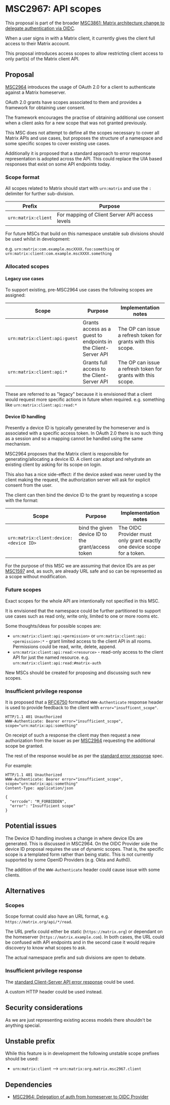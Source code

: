 # MSC2967: API scopes

This proposal is part of the broader [MSC3861: Matrix architecture change to delegate authentication via OIDC](https://github.com/matrix-org/matrix-spec-proposals/pull/2967).

When a user signs in with a Matrix client, it currently gives the client full access to their Matrix account.

This proposal introduces access scopes to allow restricting client access to only part(s) of the Matrix client API.

## Proposal

[MSC2964](https://github.com/matrix-org/matrix-doc/pull/2964) introduces the usage of OAuth 2.0 for a client to authenticate against a Matrix homeserver.

OAuth 2.0 grants have scopes associated to them and provides a framework for obtaining user consent.

The framework encourages the practise of obtaining additional use consent when a client asks for a new scope that was not granted previously.

This MSC does not attempt to define all the scopes necessary to cover all Matrix APIs and use cases, but proposes the structure of a namespace and some specific scopes to cover existing use cases.

Additionally it is proposed that a standard approach to error response representation is adopted across the API. This could replace the UIA based responses that exist on some API endpoints today.

### Scope format

All scopes related to Matrix should start with `urn:matrix` and use the `:` delimiter for further sub-division.

| Prefix | Purpose |
| - | - |
| `urn:matrix:client` | For mapping of Client Server API access levels |

For future MSCs that build on this namespace unstable sub divisions should be used whilst in development:

e.g. `urn:matrix:com.example.mscXXXX.foo:something` or `urn:matrix:client:com.example.mscXXXX.something`

### Allocated scopes

#### Legacy use cases

To support existing, pre-MSC2964 use cases the following scopes are assigned:

| Scope | Purpose | Implementation notes |
| - | - | - |
| `urn:matrix:client:api:guest` | Grants access as a guest to endpoints in the Client-Server API | The OP can issue a refresh token for grants with this scope. |
| `urn:matrix:client:api:*` | Grants full access to the Client-Server API | The OP can issue a refresh token for grants with this scope. |

These are referred to as "legacy" because it is envisioned that a client would request more specific actions in future when required. e.g. something like `urn:matrix:client:api:read:*`

#### Device ID handling

Presently a device ID is typically generated by the homeserver and is associated with a specific access token. In OAuth 2.0 there is no such thing as a session and so a mapping cannot be handled using the same mechanism.

MSC2964 proposes that the Matrix client is responsible for generating/allocating a device ID. A client can adopt and rehydrate an existing client by asking for its scope on login.

This also has a nice side-effect: if the device asked was never used by the client making the request, the authorization server will ask for explicit consent from the user.

The client can then bind the device ID to the grant by requesting a scope with the format:

| Scope | Purpose | Implementation notes |
| - | - | - |
| `urn:matrix:client:device:<device ID>` | bind the given device ID to the grant/access token | The OIDC Provider must only grant exactly one device scope for a token. |

For the purpose of this MSC we are assuming that device IDs are as per [MSC1597](https://github.com/matrix-org/matrix-spec-proposals/pull/1597) and, as such, are already URL safe and so can be represented as a scope without modification.

### Future scopes

Exact scopes for the whole API are intentionally not specified in this MSC.

It is envisioned that the namespace could be further partitioned to support use cases such as read only, write only, limited to one or more rooms etc.

Some thoughts/ideas for possible scopes are:

- `urn:matrix:client:api:<permission>` or `urn:matrix:client:api:<permission>:*` - grant limited access to the client API in all rooms. Permissions could be read, write, delete, append.
- `urn:matrix:client:api:read:<resource>` - read-only access to the client API for just the named resource. e.g. `urn:matrix:client:api:read:#matrix-auth`

New MSCs should be created for proposing and discussing such new scopes.

### Insufficient privilege response

It is proposed that a [RFC6750](https://datatracker.ietf.org/doc/html/rfc6750) formatted `WWW-Authenticate` response header is used to provide feedback to the client with `error="insufficent_scope"`.

```http
HTTP/1.1 401 Unauthorized
WWW-Authenticate: Bearer error="insufficient_scope", scope="urn:matrix:api:something"
```

On receipt of such a response the client may then request a new authorization from the issuer as per [MSC2964](https://github.com/matrix-org/matrix-doc/pull/2964) requesting the additional scope be granted.

The rest of the response would be as per the [standard error response](https://spec.matrix.org/v1.2/client-server-api/#standard-error-response) spec.

For example:

```http
HTTP/1.1 401 Unauthorized
WWW-Authenticate: Bearer error="insufficient_scope", scope="urn:matrix:api:something"
Content-Type: application/json

{
  "errcode": "M_FORBIDDEN",
  "error": "Insufficient scope"
}
```

## Potential issues

The Device ID handling involves a change in where device IDs are generated. This is discussed in MSC2964. On the OIDC Provider side the device ID proposal requires the use of dynamic scopes. That is, the specific scope is a templated form rather than being static. This is not currently supported by some OpenID Providers (e.g. Okta and Auth0).

The addition of the `WWW-Authenticate` header could cause issue with some clients.

## Alternatives

### Scopes

Scope format could also have an URL format, e.g. `https://matrix.org/api/*/read`.

The URL prefix could either be static (`https://matrix.org`) or dependant on the homeserver (`https://matrix.example.com`).
In both cases, the URL could be confused with API endpoints and in the second case it would require discovery to know what scopes to ask.

The actual namespace prefix and sub divisions are open to debate.

### Insufficient privilege response

The [standard Client-Server API error response](https://spec.matrix.org/v1.2/client-server-api/#standard-error-response) could be used.

A custom HTTP header could be used instead.

## Security considerations

As we are just representing existing access models there shouldn't be anything special.

## Unstable prefix

While this feature is in development the following unstable scope prefixes should be used:

- `urn:matrix:client` --> `urn:matrix:org.matrix.msc2967.client`

## Dependencies

- [MSC2964: Delegation of auth from homeserver to OIDC Provider](https://github.com/matrix-org/matrix-spec-proposals/pull/2964)
